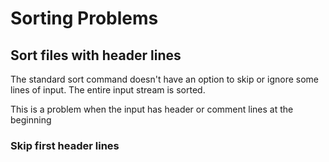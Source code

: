# Sorting Problems

## Sort files with header lines

The standard sort command doesn't have an option to skip or ignore some lines of input. The entire input stream is sorted.

This is a problem when the input has header or comment lines at the beginning

### Skip first header lines
